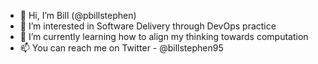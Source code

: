 - 👋 Hi, I’m Bill (@pbillstephen)
- 👀 I’m interested in Software Delivery through DevOps practice
- 🌱 I’m currently learning how to align my thinking towards computation
- 📫 You can reach me on Twitter - @billstephen95

<!---
pbillstephen/pbillstephen is a ✨ special ✨ repository because its `README.md` (this file) appears on your GitHub profile.
You can click the Preview link to take a look at your changes.
--->
